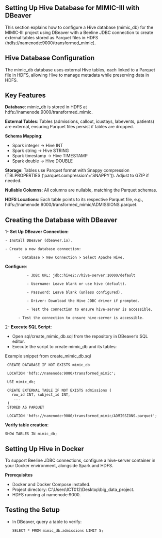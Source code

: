 ## Setting Up Hive Database for MIMIC-III with DBeaver
This section explains how to configure a Hive database (mimic_db) for the MIMIC-III project using DBeaver with a Beeline JDBC connection to create external tables stored as Parquet files in HDFS (hdfs://namenode:9000/transformed_mimic).

## Hive Database Configuration
The mimic_db database uses external Hive tables, each linked to a Parquet file in HDFS, allowing Hive to manage metadata while preserving data in HDFS.

## Key Features
 **Database**: mimic_db is stored in HDFS at hdfs://namenode:9000/transformed_mimic.
 
 **External Tables**: Tables (admissions, callout, icustays, labevents, patients) are external, ensuring Parquet files persist if tables are dropped.
 
  **Schema Mapping**:
   - Spark integer → Hive INT
   - Spark string → Hive STRING
   - Spark timestamp → Hive TIMESTAMP
   - Spark double → Hive DOUBLE

**Storage**: Tables use Parquet format with Snappy compression (TBLPROPERTIES ('parquet.compression'='SNAPPY')). Adjust to GZIP if needed.

**Nullable Columns**: All columns are nullable, matching the Parquet schemas.

**HDFS Locations**: Each table points to its respective Parquet file, e.g., hdfs://namenode:9000/transformed_mimic/ADMISSIONS.parquet.

## Creating the Database with DBeaver
1- **Set Up DBeaver Connection:**

    - Install DBeaver (dbeaver.io).
    
    - Create a new database connection:
    
          - Database > New Connection > Select Apache Hive.
          
   **Configure**:
          
              - JDBC URL: jdbc:hive2://hive-server:10000/default
              
              - Username: Leave blank or use hive (default).
              
              - Password: Leave blank (unless configured).
              
              - Driver: Download the Hive JDBC driver if prompted.
              
              - Test the connection to ensure hive-server is accessible.
              
          - Test the connection to ensure hive-server is accessible.
          
2- **Execute SQL Script:**

- Open sql/create_mimic_db.sql from the repository in DBeaver’s SQL editor.
- Execute the script to create mimic_db and its tables:

Example snippet from create_mimic_db.sql

```text
 CREATE DATABASE IF NOT EXISTS mimic_db

 LOCATION 'hdfs://namenode:9000/transformed_mimic';

 USE mimic_db;

 CREATE EXTERNAL TABLE IF NOT EXISTS admissions (
   row_id INT, subject_id INT,
    ...
 )
 STORED AS PARQUET

 LOCATION 'hdfs://namenode:9000/transformed_mimic/ADMISSIONS.parquet';
```

**Verify table creation:**
```text
SHOW TABLES IN mimic_db;
```
## Setting Up Hive in Docker

To support Beeline JDBC connections, configure a hive-server container in your Docker environment, alongside Spark and HDFS.

**Prerequisites**

  - Docker and Docker Compose installed.
  - Project directory: C:\Users\ICT012\Desktop\big_data_project.
  - HDFS running at namenode:9000.

## Testing the Setup

- In DBeaver, query a table to verify:
  ```text
  SELECT * FROM mimic_db.admissions LIMIT 5;
```
